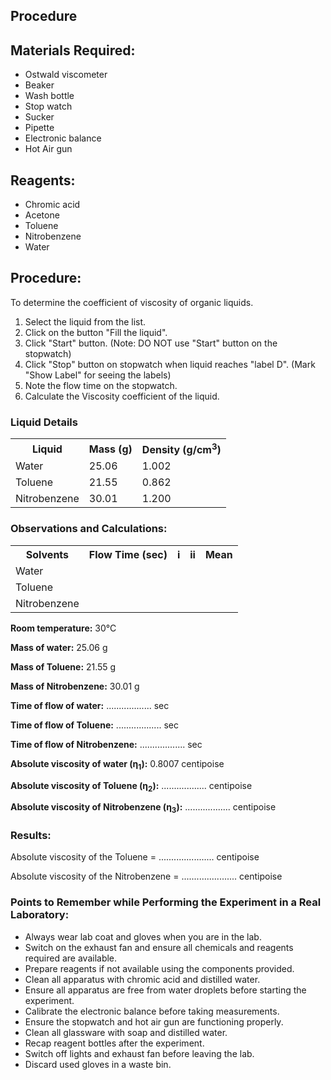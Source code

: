 ## Procedure


<h2>Materials Required:</h2>
<ul>
  <li>Ostwald viscometer</li>
  <li>Beaker</li>
  <li>Wash bottle</li>
  <li>Stop watch</li>
  <li>Sucker</li>
  <li>Pipette</li>
  <li>Electronic balance</li>
  <li>Hot Air gun</li>
</ul>

<h2>Reagents:</h2>
<ul>
  <li>Chromic acid</li>
  <li>Acetone</li>
  <li>Toluene</li>
  <li>Nitrobenzene</li>
  <li>Water</li>
</ul>

<h2>Procedure:</h2>
<p>To determine the coefficient of viscosity of organic liquids.</p>
<ol>
  <li>Select the liquid from the list.</li>
  <li>Click on the button "Fill the liquid".</li>
  <li>Click "Start" button. (Note: DO NOT use "Start" button on the stopwatch)</li>
  <li>Click "Stop" button on stopwatch when liquid reaches "label D". (Mark "Show Label" for seeing the labels)</li>
  <li>Note the flow time on the stopwatch.</li>
  <li>Calculate the Viscosity coefficient of the liquid.</li>
</ol>

<h3>Liquid Details</h3>
<div align="center">
<table>
  <tr>
    <th>Liquid</th>
    <th>Mass (g)</th>
    <th>Density (g/cm<sup>3</sup>)</th>
  </tr>
  <tr>
    <td>Water</td>
    <td>25.06</td>
    <td>1.002</td>
  </tr>
  <tr>
    <td>Toluene</td>
    <td>21.55</td>
    <td>0.862</td>
  </tr>
  <tr>
    <td>Nitrobenzene</td>
    <td>30.01</td>
    <td>1.200</td>
  </tr>
</table>
</div>
<h3>Observations and Calculations:</h3>
<div align="center">
<table>
  <tr>
    <th>Solvents</th>
    <th>Flow Time (sec)</th>
    <th>i</th>
    <th>ii</th>
    <th>Mean</th>
  </tr>
  <tr>
    <td>Water</td>
    <td></td>
    <td></td>
    <td></td>
    <td></td>
  </tr>
  <tr>
    <td>Toluene</td>
    <td></td>
    <td></td>
    <td></td>
    <td></td>
  </tr>
  <tr>
    <td>Nitrobenzene</td>
    <td></td>
    <td></td>
    <td></td>
    <td></td>
  </tr>
</table>
</div>

<p><strong>Room temperature:</strong> 30&deg;C</p>
<p><strong>Mass of water:</strong> 25.06 g</p>
<p><strong>Mass of Toluene:</strong> 21.55 g</p>
<p><strong>Mass of Nitrobenzene:</strong> 30.01 g</p>
<p><strong>Time of flow of water:</strong> .................. sec</p>
<p><strong>Time of flow of Toluene:</strong> .................. sec</p>
<p><strong>Time of flow of Nitrobenzene:</strong> .................. sec</p>
<p><strong>Absolute viscosity of water (η<sub>1</sub>):</strong> 0.8007 centipoise</p>
<p><strong>Absolute viscosity of Toluene (η<sub>2</sub>):</strong> .................. centipoise</p>
<p><strong>Absolute viscosity of Nitrobenzene (η<sub>3</sub>):</strong> .................. centipoise</p>

<h3>Results:</h3>
<p>Absolute viscosity of the Toluene = ...................... centipoise</p>
<p>Absolute viscosity of the Nitrobenzene = ...................... centipoise</p>

<h3>Points to Remember while Performing the Experiment in a Real Laboratory:</h3>
<ul>
  <li>Always wear lab coat and gloves when you are in the lab.</li>
  <li>Switch on the exhaust fan and ensure all chemicals and reagents required are available.</li>
  <li>Prepare reagents if not available using the components provided.</li>
  <li>Clean all apparatus with chromic acid and distilled water.</li>
  <li>Ensure all apparatus are free from water droplets before starting the experiment.</li>
  <li>Calibrate the electronic balance before taking measurements.</li>
  <li>Ensure the stopwatch and hot air gun are functioning properly.</li>
  <li>Clean all glassware with soap and distilled water.</li>
  <li>Recap reagent bottles after the experiment.</li>
  <li>Switch off lights and exhaust fan before leaving the lab.</li>
  <li>Discard used gloves in a waste bin.</li>
</ul>
